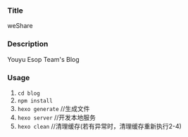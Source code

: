 ### Title
weShare

### Description
Youyu Esop Team's Blog

### Usage
1. `cd blog`
2. `npm install`
3. `hexo generate`  //生成文件
4. `hexo server`  //开发本地服务
5. `hexo clean`  //清理缓存(若有异常时，清理缓存重新执行2-4)
